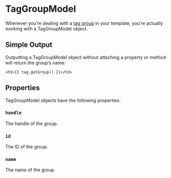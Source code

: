 TagGroupModel
==============

Whenever you’re dealing with a [tag group](/en/tags.md#tag-groups) in your template, you’re actually working with a TagGroupModel object.

## Simple Output

Outputting a TagGroupModel object without attaching a property or method will return the group’s name:

```twig
<h3>{{ tag.getGroup() }}</h3>
```


## Properties

TagGroupModel objects have the following properties:

### `handle`

The handle of the group.

### `id`

The ID of the group.

### `name`

The name of the group.